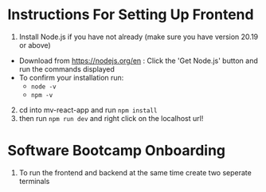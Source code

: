 # Instructions For Setting Up Frontend

1. Install Node.js if you have not already (make sure you have version 20.19 or above)
- Download from https://nodejs.org/en : Click the 'Get Node.js' button and run the commands displayed 
- To confirm your installation run:
    - ```node -v```
    - ```npm -v```
2. cd into mv-react-app and run ```npm install```
3. then run ```npm run dev``` and right click on the localhost url!

# Software Bootcamp Onboarding

1. To run the frontend and backend at the same time create two seperate terminals 